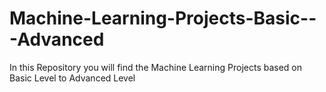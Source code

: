 # Machine-Learning-Projects-Basic---Advanced
In this Repository you will find the Machine Learning Projects based on Basic Level to Advanced Level
